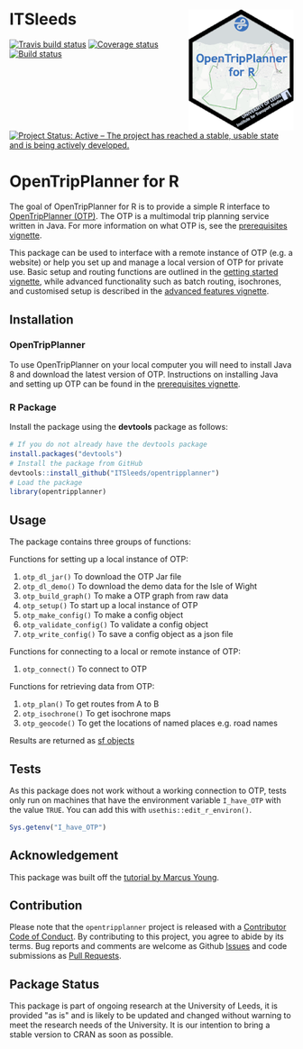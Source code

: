 
<!-- README.md is generated from README.Rmd. Please edit that file -->
ITSleeds <a href='https://itsleeds.github.io/'><img src='man/figures/logo.png' align="right" height=215/></a>
=============================================================================================================

[![Travis build status](https://travis-ci.org/ITSLeeds/opentripplanner.svg?branch=master)](https://travis-ci.org/ITSLeeds/opentripplanner) [![Coverage status](https://codecov.io/gh/ITSLeeds/opentripplanner/branch/master/graph/badge.svg)](https://codecov.io/github/ITSLeeds/opentripplanner?branch=master) [![Build status](https://ci.appveyor.com/api/projects/status/gqp3smc04as3qg85?svg=true)](https://ci.appveyor.com/project/layik/opentripplanner-05ana) [![Project Status: Active – The project has reached a stable, usable state and is being actively developed.](https://www.repostatus.org/badges/latest/active.svg)](https://www.repostatus.org/#active)

OpenTripPlanner for R
=====================

The goal of OpenTripPlanner for R is to provide a simple R interface to [OpenTripPlanner (OTP)](https://www.opentripplanner.org/). The OTP is a multimodal trip planning service written in Java. For more information on what OTP is, see the [prerequisites vignette](https://itsleeds.github.io/opentripplanner/articles/prerequisites.html).

This package can be used to interface with a remote instance of OTP (e.g. a website) or help you set up and manage a local version of OTP for private use. Basic setup and routing functions are outlined in the [getting started vignette](https://itsleeds.github.io/opentripplanner/articles/opentripplanner.html), while advanced functionality such as batch routing, isochrones, and customised setup is described in the [advanced features vignette](https://itsleeds.github.io/opentripplanner/articles/advanced_features.html).

Installation
------------

### OpenTripPlanner

To use OpenTripPlanner on your local computer you will need to install Java 8 and download the latest version of OTP. Instructions on installing Java and setting up OTP can be found in the [prerequisites vignette](https://itsleeds.github.io/opentripplanner/articles/prerequisites.html).

### R Package

Install the package using the **devtools** package as follows:

``` r
# If you do not already have the devtools package
install.packages("devtools")
# Install the package from GitHub
devtools::install_github("ITSleeds/opentripplanner")
# Load the package
library(opentripplanner)
```

Usage
-----

The package contains three groups of functions:

Functions for setting up a local instance of OTP:

1.  `otp_dl_jar()` To download the OTP Jar file
2.  `otp_dl_demo()` To download the demo data for the Isle of Wight
3.  `otp_build_graph()` To make a OTP graph from raw data
4.  `otp_setup()` To start up a local instance of OTP
5.  `otp_make_config()` To make a config object
6.  `otp_validate_config()` To validate a config object
7.  `otp_write_config()` To save a config object as a json file

Functions for connecting to a local or remote instance of OTP:

1.  `otp_connect()` To connect to OTP

Functions for retrieving data from OTP:

1.  `otp_plan()` To get routes from A to B
2.  `otp_isochrone()` To get isochrone maps
3.  `otp_geocode()` To get the locations of named places e.g. road names

Results are returned as [sf objects](https://cran.r-project.org/web/packages/sf/index.html)

Tests
-----

As this package does not work without a working connection to OTP, tests only run on machines that have the environment variable `I_have_OTP` with the value `TRUE`. You can add this with `usethis::edit_r_environ()`.

``` r
Sys.getenv("I_have_OTP")
```

Acknowledgement
---------------

This package was built off the [tutorial by Marcus Young](https://github.com/marcusyoung/otp-tutorial).

Contribution
------------

Please note that the `opentripplanner` project is released with a [Contributor Code of Conduct](CODE_OF_CONDUCT.md). By contributing to this project, you agree to abide by its terms. Bug reports and comments are welcome as Github [Issues](https://github.com/ITSLeeds/opentripplanner/issues) and code submissions as [Pull Requests](https://github.com/ITSLeeds/opentripplanner/pulls).

Package Status
--------------

This package is part of ongoing research at the University of Leeds, it is provided "as is" and is likely to be updated and changed without warning to meet the research needs of the University. It is our intention to bring a stable version to CRAN as soon as possible.

